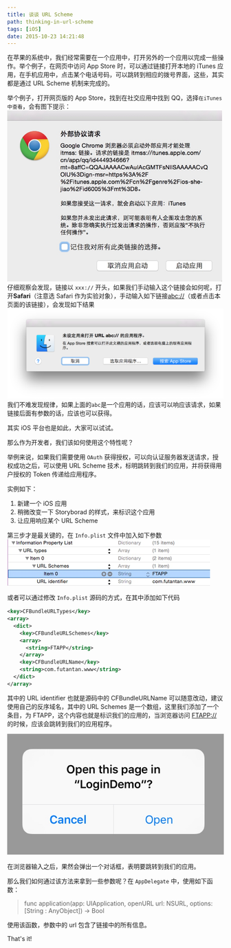```yaml
---
title: 谈谈 URL Scheme
path: thinking-in-url-scheme
tags: [iOS]
date: 2015-10-23 14:21:48
---
```


在苹果的系统中，我们经常需要在一个应用中，打开另外的一个应用以完成一些操作。举个例子，在网页中访问 App Store 时，可以通过链接打开本地的 iTunes 应用，在手机应用中，点击某个电话号码，可以跳转到相应的拨号界面，这些，其实都是通过 URL Scheme 机制来完成的。

<!--more-->

举个例子，打开网页版的 App Store，找到在社交应用中找到 QQ，选择`在iTunes中查看`，会有图下提示：
<img src="./14455825079076.jpg" width = 500>
仔细观察会发现，链接以 `xxx://` 开头，如果我们手动输入这个链接会如何呢，打开**Safari**（注意选 Safari 作为实验对象），手动输入如下链接[abc://](abc://)（或者点击本页面的该链接），会发现如下结果
![2015-10-23 14.44.41](./x.png)
我们不难发现规律，如果上面的`abc`是一个应用的话，应该可以响应该请求，如果链接后面有参数的话，应该也可以获得。

其实 iOS 平台也是如此，大家可以试试。

那么作为开发者，我们该如何使用这个特性呢？

举例来说，如果我们需要使用 `OAuth` 获得授权，可以向认证服务器发送请求，授权成功之后，可以使用 URL Scheme 技术，标明跳转到我们的应用，并将获得用户授权的 Token 传递给应用程序。

实例如下：

1. 新建一个 iOS 应用
2. 稍微改变一下 Storyborad 的样式，来标识这个应用
3. 让应用响应某个 URL Scheme

第三步才是最关键的，在 `Info.plist` 文件中加入如下参数
![](./14455832264840.jpg)

或者可以通过修改 `Info.plist` 源码的方式，在其中添加如下代码

```xml
<key>CFBundleURLTypes</key>
<array>
  <dict>
    <key>CFBundleURLSchemes</key>
    <array>
      <string>FTAPP</string>
    </array>
    <key>CFBundleURLName</key>
    <string>com.futantan.www</string>
  </dict>
</array>
```

其中的 URL identifier 也就是源码中的 CFBundleURLName 可以随意改动，建议使用自己的反序域名，其中的 URL Schemes 是一个数组，这里我们添加了一个条目，为 FTAPP，这个内容也就是标识我们的应用的，当浏览器访问 [FTAPP://](FTAPP://) 的时候，应该会跳转到我们的应用程序。

![](./14455837568487.jpg)

在浏览器输入之后，果然会弹出一个对话框，表明要跳转到我们的应用。

那么我们如何通过该方法来拿到一些参数呢？在 `AppDelegate` 中，使用如下函数：

> func application(app: UIApplication, openURL url: NSURL, options: [String : AnyObject]) -> Bool

使用该函数，参数中的 url 包含了链接中的所有信息。

That's it!
